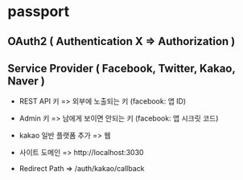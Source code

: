 # passport

## OAuth2 ( Authentication X => Authorization )
## Service Provider ( Facebook, Twitter, Kakao, Naver )

- REST API 키 => 외부에 노출되는 키 (facebook: 앱 ID)
- Admin 키 => 남에게 보이면 안되는 키 (facebook: 앱 시크릿 코드)

- kakao 일반 플랫폼 추가 => 웹
- 사이트 도메인 => http://localhost:3030
- Redirect Path => /auth/kakao/callback
